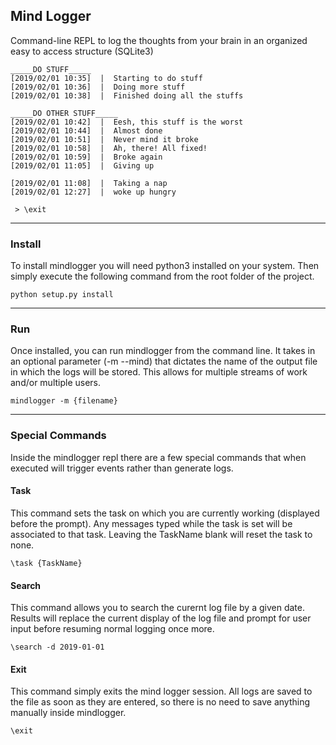 Mind Logger
---
Command-line REPL to log the thoughts from your brain in an organized easy to access structure (SQLite3)

```
_____DO STUFF_____
[2019/02/01 10:35]  |  Starting to do stuff
[2019/02/01 10:36]  |  Doing more stuff
[2019/02/01 10:38]  |  Finished doing all the stuffs

_____DO OTHER STUFF_____
[2019/02/01 10:42]  |  Eesh, this stuff is the worst
[2019/02/01 10:44]  |  Almost done
[2019/02/01 10:51]  |  Never mind it broke
[2019/02/01 10:58]  |  Ah, there! All fixed!
[2019/02/01 10:59]  |  Broke again
[2019/02/01 11:05]  |  Giving up

[2019/02/01 11:08]  |  Taking a nap
[2019/02/01 12:27]  |  woke up hungry

 > \exit
```

---

### Install

To install mindlogger you will need python3 installed on your system. Then simply execute the following command from the root folder of the
project.

```
python setup.py install
```

---

### Run

Once installed, you can run mindlogger from the command line. It takes in an optional parameter (-m --mind) that dictates the name of the
output file in which the logs will be stored. This allows for multiple streams of work and/or multiple users.

```
mindlogger -m {filename}
```

---

### Special Commands

Inside the mindlogger repl there are a few special commands that when executed will trigger events rather than generate logs.

#### Task

This command sets the task on which you are currently working (displayed before the prompt). Any messages typed while 
the task is set will be associated to that task. Leaving the TaskName blank will reset the task to none.

```
\task {TaskName}
```

#### Search

This command allows you to search the curernt log file by a given date. Results will replace the current display of the log file and
prompt for user input before resuming normal logging once more.

```
\search -d 2019-01-01
```

#### Exit

This command simply exits the mind logger session. All logs are saved to the file as soon as they are entered, so there is no need
to save anything manually inside mindlogger.

```
\exit
```
